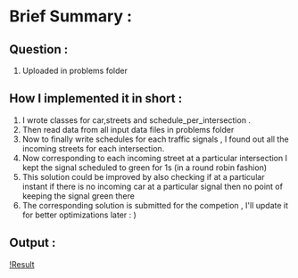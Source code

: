 # Brief Summary :

## Question :

1. Uploaded in problems folder

## How I implemented it in short :

1) I wrote classes for car,streets and schedule_per_intersection . 
2) Then read data from all input data files in problems folder
3) Now to finally write schedules for each traffic signals , I found out all the incoming streets for each intersection.
4) Now corresponding to each incoming street at a particular intersection I kept the signal scheduled to green for 1s (in a round robin fashion)   
5) This solution could be improved by also checking if at a particular instant if there is no incoming car at a particular signal then no point of keeping the signal green there
6) The corresponding solution is submitted for the competion , I'll update it for better optimizations later : ) 


## Output :

[!Result](https://github.com/Yashprime1/Competitions-HASHCODE20221/tree/main/Results?raw=true)
